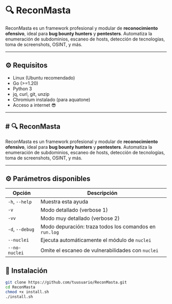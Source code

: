 # 🔍 ReconMasta

ReconMasta es un framework profesional y modular de **reconocimiento ofensivo**, ideal para **bug bounty hunters** y **pentesters**. Automatiza la enumeración de subdominios, escaneo de hosts, detección de tecnologías, toma de screenshots, OSINT, y más.

---

## ⚙️ Requisitos

- Linux (Ubuntu recomendado)
- Go (>=1.20)
- Python 3
- jq, curl, git, unzip
- Chromium instalado (para aquatone)
- Acceso a internet 😎

---

## # 🔍 ReconMasta

ReconMasta es un framework profesional y modular de **reconocimiento ofensivo**, ideal para **bug bounty hunters** y **pentesters**. Automatiza la enumeración de subdominios, escaneo de hosts, detección de tecnologías, toma de screenshots, OSINT, y más.



---
## ⚙️ Parámetros disponibles
| Opción          | Descripción                                            |
| --------------- | ------------------------------------------------------ |
| `-h`, `--help`  | Muestra esta ayuda                                     |
| `-v`            | Modo detallado (verbose 1)                             |
| `-vv`           | Modo muy detallado (verbose 2)                         |
| `-d`, `--debug` | Modo depuración: traza todos los comandos en `run.log` |
| `--nuclei`      | Ejecuta automáticamente el módulo de `nuclei`          |
| `--no-nuclei`   | Omite el escaneo de vulnerabilidades con `nuclei`      |


## 🚀 Instalación

```bash
git clone https://github.com/tuusuario/ReconMasta.git
cd ReconMasta
chmod +x install.sh
./install.sh



